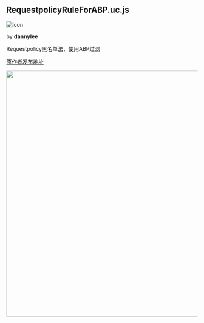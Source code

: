 ## RequestpolicyRuleForABP.uc.js

![icon](img/icon.jpg)

by **dannylee**

Requestpolicy黑名单法，使用ABP过滤

[原作者发布地址](http://j.mozest.com/zh-CN/ucscript/script/101/)

<img width="650" src="img/RequestpolicyRuleForABP.jpg">
